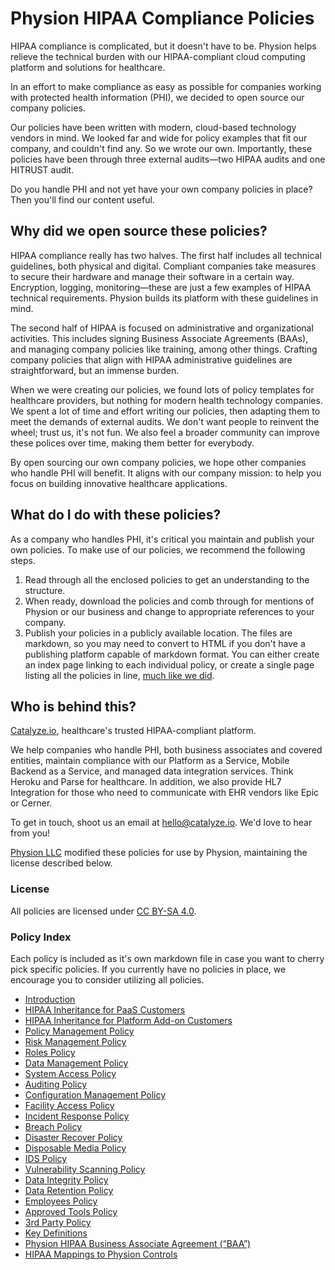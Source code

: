 # Physion HIPAA Compliance Policies

HIPAA compliance is complicated, but it doesn't have to be. Physion helps relieve the technical burden with our HIPAA-compliant cloud computing platform and solutions for healthcare.

In an effort to make compliance as easy as possible for companies working with protected health information (PHI), we decided to open source our company policies. 
	
Our policies have been written with modern, cloud-based technology vendors in mind. We looked far and wide for policy examples that fit our company, and couldn't find any. So we wrote our own. Importantly, these policies have been through three external audits—two HIPAA audits and one HITRUST audit.

Do you handle PHI and not yet have your own company policies in place? Then you'll find our content useful.

## Why did we open source these policies?

HIPAA compliance really has two halves. The first half includes all technical guidelines, both physical and digital. Compliant companies take measures to secure their hardware and manage their software in a certain way. Encryption, logging, monitoring—these are just a few examples of HIPAA technical requirements. Physion builds its platform with these guidelines in mind.

The second half of HIPAA is focused on administrative and organizational activities. This includes signing Business Associate Agreements (BAAs), and managing company policies like training, among other things. Crafting company policies that align with HIPAA administrative guidelines are straightforward, but an immense burden.

When we were creating our policies, we found lots of policy templates for healthcare providers, but nothing for modern health technology companies. We spent a lot of time and effort writing our policies, then adapting them to meet the demands of external audits. We don't want people to reinvent the wheel; trust us, it's not fun. We also feel a broader community can improve these polices over time, making them better for everybody.

By open sourcing our own company policies, we hope other companies who handle PHI will benefit. It aligns with our company mission: to help you focus on building innovative healthcare applications.

## What do I do with these policies?

As a company who handles PHI, it's critical you maintain and publish your own policies. To make use of our policies, we recommend the following steps.

1. Read through all the enclosed policies to get an understanding to the structure.
2. When ready, download the policies and comb through for mentions of Physion or our business and change to appropriate references to your company.
3. Publish your policies in a publicly available location. The files are markdown, so you may need to convert to HTML if you don't have a publishing platform capable of markdown format. You can either create an index page linking to each individual policy, or create a single page listing all the policies in line, [much like we did](https://Physion.io/policy/).

## Who is behind this?

[Catalyze.io](htts://catalyze.io), healthcare's trusted HIPAA-compliant platform.

We help companies who handle PHI, both business associates and covered entities, maintain compliance with our Platform as a Service, Mobile Backend as a Service, and managed data integration services. Think Heroku and Parse for healthcare. In addition, we also provide HL7 Integration for those who need to communicate with EHR vendors like Epic or Cerner.

To get in touch, shoot us an email at [hello@catalyze.io](mailto:hello@catalyze.io). We'd love to hear from you!

[Physion LLC](https://physion.us) modified these policies for use by Physion, maintaining the license described below.

### License

All policies are licensed under [CC BY-SA 4.0](http://creativecommons.org/licenses/by-sa/4.0/).

### Policy Index

Each policy is included as it's own markdown file in case you want to cherry pick specific policies. If you currently have no policies in place, we encourage you to consider utilizing all policies.

* [Introduction](introduction.md)
* [HIPAA Inheritance for PaaS Customers](hipaa_inheritance_for_paas_customers.md)
* [HIPAA Inheritance for Platform Add-on Customers](hipaa_inheritance_for_platform_addon_customers.md)
* [Policy Management Policy](policy_management_policy.md)
* [Risk Management Policy](risk_management_policy.md)
* [Roles Policy](roles_policy.md)
* [Data Management Policy](data_management_policy.md)
* [System Access Policy](systems_access_policy.md)
* [Auditing Policy](auditing_policy.md)
* [Configuration Management Policy](configuration_management_policy.md)
* [Facility Access Policy](facility_access_policy.md)
* [Incident Response Policy](incident_response_policy.md)
* [Breach Policy](breach_policy.md)
* [Disaster Recover Policy](disaster_recovery_policy.md)
* [Disposable Media Policy](disposable_media_policy.md)
* [IDS Policy](ids_policy.md)
* [Vulnerability Scanning Policy](vulnerability_scanning_policy.md)
* [Data Integrity Policy](data_integrity_policy.md)
* [Data Retention Policy](data_retention_policy.md)
* [Employees Policy](employees_policy.md)
* [Approved Tools Policy](approved_tools_policy.md)
* [3rd Party Policy](3rd_party_policy.md)
* [Key Definitions](key_definitions.md)
* [Physion HIPAA Business Associate Agreement (“BAA”)](Physion_hipaa_business_associate_agreement.md)
* [HIPAA Mappings to Physion Controls](hipaa_mapping_to_Physion_controls.md)



